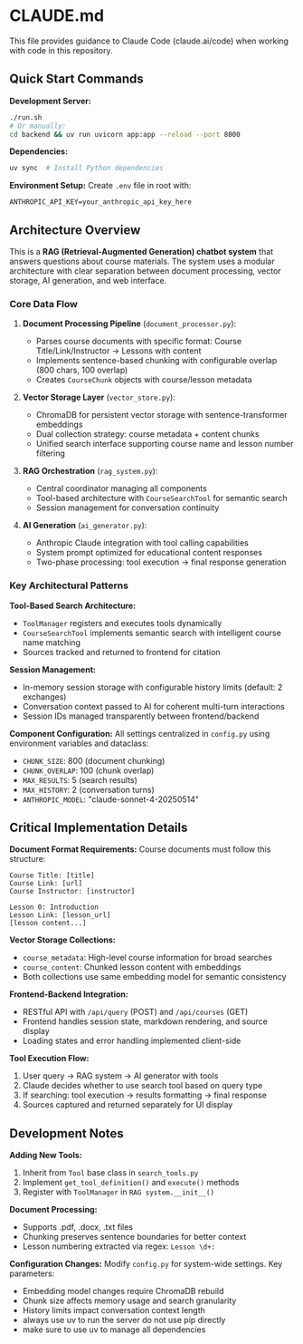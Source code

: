 # CLAUDE.md

This file provides guidance to Claude Code (claude.ai/code) when working with code in this repository.

## Quick Start Commands

**Development Server:**
```bash
./run.sh
# Or manually:
cd backend && uv run uvicorn app:app --reload --port 8000
```

**Dependencies:**
```bash
uv sync  # Install Python dependencies
```

**Environment Setup:**
Create `.env` file in root with:
```
ANTHROPIC_API_KEY=your_anthropic_api_key_here
```

## Architecture Overview

This is a **RAG (Retrieval-Augmented Generation) chatbot system** that answers questions about course materials. The system uses a modular architecture with clear separation between document processing, vector storage, AI generation, and web interface.

### Core Data Flow

1. **Document Processing Pipeline** (`document_processor.py`):
   - Parses course documents with specific format: Course Title/Link/Instructor → Lessons with content
   - Implements sentence-based chunking with configurable overlap (800 chars, 100 overlap)
   - Creates `CourseChunk` objects with course/lesson metadata

2. **Vector Storage Layer** (`vector_store.py`):
   - ChromaDB for persistent vector storage with sentence-transformer embeddings
   - Dual collection strategy: course metadata + content chunks
   - Unified search interface supporting course name and lesson number filtering

3. **RAG Orchestration** (`rag_system.py`):
   - Central coordinator managing all components
   - Tool-based architecture with `CourseSearchTool` for semantic search
   - Session management for conversation continuity

4. **AI Generation** (`ai_generator.py`):
   - Anthropic Claude integration with tool calling capabilities
   - System prompt optimized for educational content responses
   - Two-phase processing: tool execution → final response generation

### Key Architectural Patterns

**Tool-Based Search Architecture:**
- `ToolManager` registers and executes tools dynamically
- `CourseSearchTool` implements semantic search with intelligent course name matching
- Sources tracked and returned to frontend for citation

**Session Management:**
- In-memory session storage with configurable history limits (default: 2 exchanges)
- Conversation context passed to AI for coherent multi-turn interactions
- Session IDs managed transparently between frontend/backend

**Component Configuration:**
All settings centralized in `config.py` using environment variables and dataclass:
- `CHUNK_SIZE`: 800 (document chunking)
- `CHUNK_OVERLAP`: 100 (chunk overlap)
- `MAX_RESULTS`: 5 (search results)
- `MAX_HISTORY`: 2 (conversation turns)
- `ANTHROPIC_MODEL`: "claude-sonnet-4-20250514"

## Critical Implementation Details

**Document Format Requirements:**
Course documents must follow this structure:
```
Course Title: [title]
Course Link: [url]
Course Instructor: [instructor]

Lesson 0: Introduction
Lesson Link: [lesson_url]
[lesson content...]
```

**Vector Storage Collections:**
- `course_metadata`: High-level course information for broad searches
- `course_content`: Chunked lesson content with embeddings
- Both collections use same embedding model for semantic consistency

**Frontend-Backend Integration:**
- RESTful API with `/api/query` (POST) and `/api/courses` (GET)
- Frontend handles session state, markdown rendering, and source display
- Loading states and error handling implemented client-side

**Tool Execution Flow:**
1. User query → RAG system → AI generator with tools
2. Claude decides whether to use search tool based on query type
3. If searching: tool execution → results formatting → final response
4. Sources captured and returned separately for UI display

## Development Notes

**Adding New Tools:**
1. Inherit from `Tool` base class in `search_tools.py`
2. Implement `get_tool_definition()` and `execute()` methods
3. Register with `ToolManager` in `RAG system.__init__()`

**Document Processing:**
- Supports .pdf, .docx, .txt files
- Chunking preserves sentence boundaries for better context
- Lesson numbering extracted via regex: `Lesson \d+:`

**Configuration Changes:**
Modify `config.py` for system-wide settings. Key parameters:
- Embedding model changes require ChromaDB rebuild
- Chunk size affects memory usage and search granularity
- History limits impact conversation context length
- always use uv to run the server do not use pip directly
- make sure to use uv to manage all dependencies